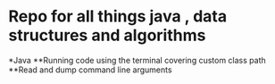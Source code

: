 # Repo for all things java , data structures and algorithms

*Java
**Running code using the terminal covering custom class path
**Read and dump command line arguments
